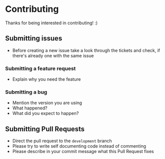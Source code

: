 # Contributing

Thanks for being interested in contributing! :)

## Submitting issues

* Before creating a new issue take a look through the tickets and check, if there's already one with the same issue

### Submitting a feature request

* Explain why you need the feature

### Submitting a bug

* Mention the version you are using
* What happened?
* What did you expect to happen?

## Submitting Pull Requests

* Direct the pull request to the `development` branch
* Please try to write self documenting code instead of commenting
* Please describe in your commit message what this Pull Request fixes
